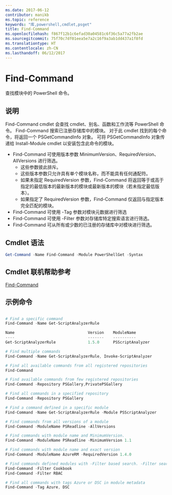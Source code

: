 ```yaml
---
ms.date: 2017-06-12
contributor: manikb
ms.topic: reference
keywords: "库,powershell,cmdlet,psget"
title: Find-Command
ms.openlocfilehash: f867f12b1c6efad30a04581c6f36c5a77a2fb2ae
ms.sourcegitcommit: 75f70c7df01eea5e7a2c16f9a3ab1dd437a1f8fd
ms.translationtype: HT
ms.contentlocale: zh-CN
ms.lasthandoff: 06/12/2017
---
```

# <a name="find-command"></a>Find-Command

查找模块中的 PowerShell 命令。

## <a name="description"></a>说明
Find-Command cmdlet 会查找 cmdlet、别名、函数和工作流等 PowerShell 命令。 Find-Command 搜索已注册存储库中的模块。
对于此 cmdlet 找到的每个命令，将返回一个 PSGetCommandInfo 对象。 可将 PSGetCommandInfo 对象传递给 Install-Module cmdlet 以安装包含此命令的模块。

- Find-Command 可使用版本参数 MinimumVersion、RequiredVersion、AllVersions 进行筛选。
  - 这些参数彼此排斥。
  - 这些版本参数只允许具有单个模块名称，而不能具有任何通配符。
  - 如果未指定 RequiredVersion 参数，Find-Command 将返回等于或高于指定的最低版本的最新版本的模块或最新版本的模块（若未指定最低版本）。
  - 如果指定了 RequiredVersion 参数，Find-Command 仅返回与指定版本完全匹配的模块。
- Find-Command 可使用 -Tag 参数对模块元数据进行筛选
- Find-Command 可使用 -Filter 参数对存储库特定搜索语言进行筛选。
- Find-Command 可从所有或少数的已注册的存储库中对模块进行筛选。

## <a name="cmdlet-syntax"></a>Cmdlet 语法
```powershell
Get-Command -Name Find-Command -Module PowerShellGet -Syntax
```

## <a name="cmdlet-online-help-reference"></a>Cmdlet 联机帮助参考

[Find-Command](http://go.microsoft.com/fwlink/?LinkId=733636)

## <a name="example-commands"></a>示例命令
```powershell

# Find a specific command
Find-Command -Name Get-ScriptAnalyzerRule

Name                                Version    ModuleName                          Repository
----                                -------    ----------                          ----------
Get-ScriptAnalyzerRule              1.5.0      PSScriptAnalyzer                    PSGallery

# Find multiple commands
Find-Command -Name Get-ScriptAnalyzerRule, Invoke-ScriptAnalyzer

# Find all available commands from all registered repositories
Find-Command

# Find available commands from few registered repositories
Find-Command -Repository PSGallery,PrivatePSGallery

# Find all commands in a specified repository
Find-Command -Repository PSGallery

# Find a command defined in a specific module
Find-Command -Name Get-ScriptAnalyzerRule -Module PSScriptAnalyzer

# Find commands from all versions of a module
Find-Command -ModuleName PSReadline -AllVersions

# Find commands with module name and MinimumVersion.
Find-Command -ModuleName PSReadline -MinimumVersion 1.1

# Find commands with module name and exact version
Find-Command -ModuleName AzureRM -RequiredVersion 1.4.0

# Find commands defined modules with -Filter based search. -Filter searches in description and module names
Find-Command -Filter Cookbook
Find-Command -Filter RBAC

# Find all commands with tags Azure or DSC in module metadata
Find-Command -Tag Azure, DSC

```

